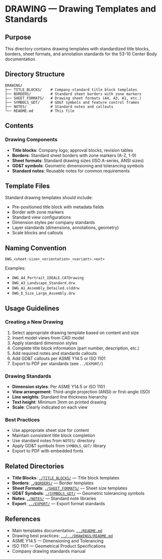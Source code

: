 # DRAWING — Drawing Templates and Standards

## Purpose

This directory contains drawing templates with standardized title blocks, borders, sheet formats, and annotation standards for the 53-10 Center Body documentation.

## Directory Structure

```
DRAWING/
├── TITLE_BLOCKS/    # Company-standard title block templates
├── BORDERS/         # Standard sheet borders with zone markers
├── SHEET_FORMATS/   # Drawing sheet formats (A4, A3, A1, etc.)
├── SYMBOLS_GDT/     # GD&T symbols and feature control frames
├── NOTES/           # Standard notes and callouts
└── README.md        # This file
```

## Contents

### Drawing Components
- **Title blocks**: Company logo, approval blocks, revision tables
- **Borders**: Standard sheet borders with zone markers (A-Z, 1-9)
- **Sheet formats**: Standard drawing sizes (ISO A-series, ANSI sizes)
- **GD&T symbols**: Geometric dimensioning and tolerancing symbols
- **Standard notes**: Reusable notes for common requirements

## Template Files

Standard drawing templates should include:
- Pre-positioned title block with metadata fields
- Border with zone markers
- Standard view configurations
- Dimension styles per company standards
- Layer standards (dimensions, annotations, geometry)
- Scale blocks and callouts

## Naming Convention

```
DWG_<sheet-size>_<orientation>_<variant>.<ext>
```

Examples:
- `DWG_A4_Portrait_IDEALE.CATDrawing`
- `DWG_A3_Landscape_Standard.drw`
- `DWG_A1_Assembly_Detailed.slddrw`
- `DWG_E_Size_Large_Assembly.drw`

## Usage Guidelines

### Creating a New Drawing
1. Select appropriate drawing template based on content and size
2. Insert model views from CAD model
3. Apply standard dimension styles
4. Complete title block information (part number, description, etc.)
5. Add required notes and standards callouts
6. Add GD&T callouts per ASME Y14.5 or ISO 1101
7. Export to PDF per standards (see `../EXPORT/`)

### Drawing Standards
- **Dimension styles**: Per ASME Y14.5 or ISO 1101
- **View arrangement**: Third-angle projection (ANSI) or first-angle (ISO)
- **Line weights**: Standard line thickness hierarchy
- **Text height**: Minimum 3mm on printed drawing
- **Scale**: Clearly indicated on each view

### Best Practices
- Use appropriate sheet size for content
- Maintain consistent title block completion
- Use standard notes from `NOTES/` directory
- Apply GD&T symbols from `SYMBOLS_GDT/` library
- Export to PDF with embedded fonts

## Related Directories

- **Title Blocks**: [`./TITLE_BLOCKS/`](./TITLE_BLOCKS/) — Title block templates
- **Borders**: [`./BORDERS/`](./BORDERS/) — Border templates
- **Sheet Formats**: [`./SHEET_FORMATS/`](./SHEET_FORMATS/) — Sheet size templates
- **GD&T Symbols**: [`./SYMBOLS_GDT/`](./SYMBOLS_GDT/) — Geometric tolerancing symbols
- **Notes**: [`./NOTES/`](./NOTES/) — Standard note libraries
- **Export**: [`../EXPORT/`](../EXPORT/) — Export format standards

## References

- Main templates documentation: [`../README.md`](../README.md)
- Drawing best practices: [`../../DRAWINGS/README.md`](../../DRAWINGS/README.md)
- ASME Y14.5 — Dimensioning and Tolerancing
- ISO 1101 — Geometrical Product Specifications
- Company drawing standards manual
